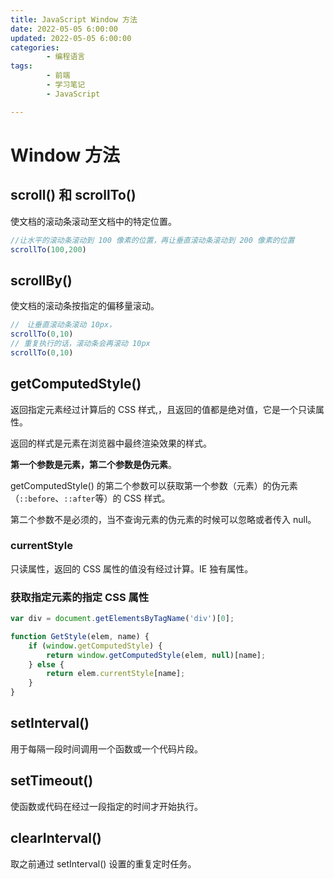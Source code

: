 ```yaml
---
title: JavaScript Window 方法
date: 2022-05-05 6:00:00
updated: 2022-05-05 6:00:00
categories:
        - 编程语言
tags:
        - 前端
        - 学习笔记
        - JavaScript

---
```


# Window 方法

## scroll() 和 scrollTo()

使文档的滚动条滚动至文档中的特定位置。

```js
//让水平的滚动条滚动到 100 像素的位置，再让垂直滚动条滚动到 200 像素的位置
scrollTo(100,200)
```

## scrollBy()

使文档的滚动条按指定的偏移量滚动。

```js
//　让垂直滚动条滚动 10px，
scrollTo(0,10)
// 重复执行的话，滚动条会再滚动 10px
scrollTo(0,10)
```

## getComputedStyle()

返回指定元素经过计算后的 CSS 样式,，且返回的值都是绝对值，它是一个只读属性。

返回的样式是元素在浏览器中最终渲染效果的样式。

**第一个参数是元素，第二个参数是伪元素**。

getComputedStyle() 的第二个参数可以获取第一个参数（元素）的伪元素（`::before`、`::after`等）的 CSS 样式。

第二个参数不是必须的，当不查询元素的伪元素的时候可以忽略或者传入 null。

### currentStyle

只读属性，返回的 CSS 属性的值没有经过计算。IE 独有属性。

### 获取指定元素的指定 CSS 属性

```js
var div = document.getElementsByTagName('div')[0];

function GetStyle(elem, name) {
	if (window.getComputedStyle) {
		return window.getComputedStyle(elem, null)[name];
	} else {
		return elem.currentStyle[name];
	}
}
```

## setInterval()

用于每隔一段时间调用一个函数或一个代码片段。

## setTimeout()

使函数或代码在经过一段指定的时间才开始执行。

## clearInterval()

取之前通过 setInterval() 设置的重复定时任务。

